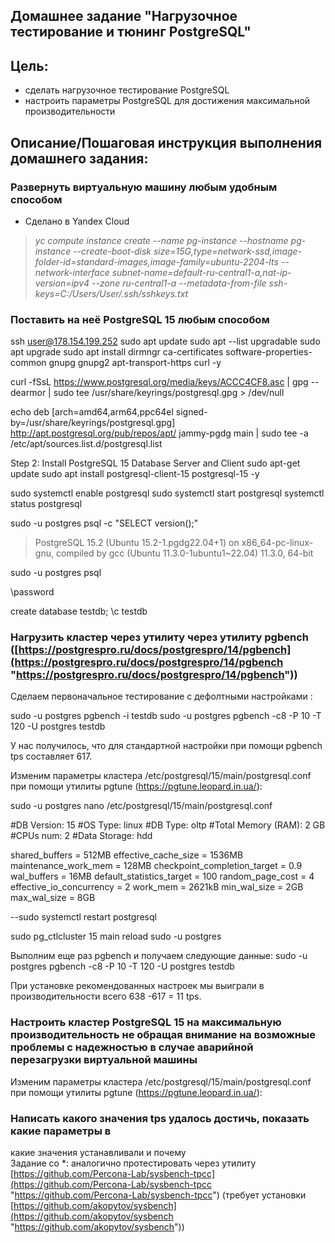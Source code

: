 ## Домашнее задание "Нагрузочное тестирование и тюнинг PostgreSQL"

## Цель:

-   сделать нагрузочное тестирование PostgreSQL
-   настроить параметры PostgreSQL для достижения максимальной производительности

  
## Описание/Пошаговая инструкция выполнения домашнего задания:

### Развернуть виртуальную машину любым удобным способом  

- Сделано в Yandex Cloud

>_yc compute instance create --name pg-instance --hostname pg-instance --create-boot-disk size=15G,type=network-ssd,image-folder-id=standard-images,image-family=ubuntu-2204-lts --network-interface subnet-name=default-ru-central1-a,nat-ip-version=ipv4 --zone ru-central1-a --metadata-from-file ssh-keys=C:/Users/User/.ssh/sshkeys.txt_

### Поставить на неё PostgreSQL 15 любым способом  


ssh user@178.154.199.252
sudo apt update
sudo apt --list upgradable
sudo apt upgrade
sudo apt install dirmngr ca-certificates software-properties-common gnupg gnupg2 apt-transport-https curl -y

curl -fSsL https://www.postgresql.org/media/keys/ACCC4CF8.asc | gpg --dearmor | sudo tee /usr/share/keyrings/postgresql.gpg > /dev/null

echo deb [arch=amd64,arm64,ppc64el signed-by=/usr/share/keyrings/postgresql.gpg] http://apt.postgresql.org/pub/repos/apt/ jammy-pgdg main | sudo tee -a /etc/apt/sources.list.d/postgresql.list



Step 2: Install PostgreSQL 15 Database Server and Client
sudo apt-get update
sudo apt install postgresql-client-15 postgresql-15 -y

sudo systemctl enable postgresql
sudo systemctl start postgresql
systemctl status postgresql

sudo -u postgres psql -c "SELECT version();"
> PostgreSQL 15.2 (Ubuntu 15.2-1.pgdg22.04+1) on x86_64-pc-linux-gnu, compiled by gcc (Ubuntu 11.3.0-1ubuntu1~22.04) 11.3.0, 64-bit

sudo -u postgres psql

\password


create database testdb;
\c testdb



### Нагрузить кластер через утилиту через утилиту pgbench ([https://postgrespro.ru/docs/postgrespro/14/pgbench](https://postgrespro.ru/docs/postgrespro/14/pgbench "https://postgrespro.ru/docs/postgrespro/14/pgbench"))  

Сделаем первоначальное тестирование с дефолтными настройками :

sudo -u postgres pgbench -i testdb
sudo -u postgres pgbench -c8 -P 10 -T 120 -U postgres testdb

У нас получилось, что для стандартной настройки при помощи pgbench tps составляет 617.

Изменим параметры кластера  /etc/postgresql/15/main/postgresql.conf при помощи утилиты pgtune (https://pgtune.leopard.in.ua/):

sudo -u postgres nano /etc/postgresql/15/main/postgresql.conf

#DB Version: 15
#OS Type: linux
#DB Type: oltp
#Total Memory (RAM): 2 GB
#CPUs num: 2
#Data Storage: hdd


shared_buffers = 512MB
effective_cache_size = 1536MB
maintenance_work_mem = 128MB
checkpoint_completion_target = 0.9
wal_buffers = 16MB
default_statistics_target = 100
random_page_cost = 4
effective_io_concurrency = 2
work_mem = 2621kB
min_wal_size = 2GB
max_wal_size = 8GB

--sudo systemctl restart postgresql

sudo pg_ctlcluster 15 main reload
sudo -u postgres 

Выполним еще раз pgbench и получаем следующие данные:
sudo -u postgres pgbench -c8 -P 10 -T 120 -U postgres testdb

При установке рекомендованных настроек мы выиграли в производительности всего 638 -617 = 11 tps.


### Настроить кластер PostgreSQL 15 на максимальную производительность не обращая внимание на возможные проблемы с надежностью в случае  аварийной перезагрузки виртуальной машины  

Изменим параметры кластера  /etc/postgresql/15/main/postgresql.conf при помощи утилиты pgtune (https://pgtune.leopard.in.ua/):

### Написать какого значения tps удалось достичь, показать какие параметры в  
какие значения устанавливали и почему  
Задание со *: аналогично протестировать через утилиту  [https://github.com/Percona-Lab/sysbench-tpcc](https://github.com/Percona-Lab/sysbench-tpcc "https://github.com/Percona-Lab/sysbench-tpcc")  (требует установки  
[https://github.com/akopytov/sysbench](https://github.com/akopytov/sysbench "https://github.com/akopytov/sysbench"))



<!--stackedit_data:
eyJoaXN0b3J5IjpbMTAzMjg2NTM3MywzNTM2MzIwMzAsLTE1ND
g0NzU1NTYsLTU3Njg3OTM2OSwxNzgxOTUyMjYyLC0xNDk0MTMw
MTc3LC0xMDA4ODE1MjY1XX0=
-->